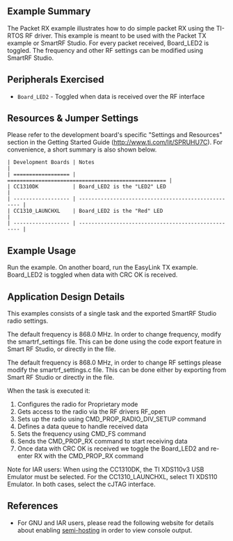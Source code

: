 Example Summary
---------------
The Packet RX example illustrates how to do simple packet RX using the TI-RTOS
RF driver. This example is meant to be used with the Packet TX example or
SmartRF Studio. For every packet received, Board_LED2 is toggled.
The frequency and other RF settings can be modified using SmartRF Studio.

Peripherals Exercised
---------------------
* `Board_LED2` - Toggled when data is received over the RF interface


Resources & Jumper Settings
---------------------------
Please refer to the development board's specific "Settings and Resources"
section in the Getting Started Guide (http://www.ti.com/lit/SPRUHU7C).
For convenience, a short summary is also shown below.

    | Development Boards | Notes                                               |
    | ================== | =================================================== |
    | CC1310DK           | Board_LED2 is the "LED2" LED                        |
    | ------------------ | --------------------------------------------------- |
    | CC1310_LAUNCHXL    | Board_LED2 is the "Red" LED                         |
    | ------------------ | --------------------------------------------------- |

Example Usage
-------------
Run the example. On another board, run the EasyLink TX example.
Board_LED2 is toggled when data with CRC OK is received.

Application Design Details
--------------------------
This examples consists of a single task and the exported SmartRF Studio radio
settings.

The default frequency is 868.0 MHz. In order to change frequency, modify the
smartrf_settings file. This can be done using the code export feature in
Smart RF Studio, or directly in the file.

The default frequency is 868.0 MHz, in order to change RF settings please
modify the smartrf_settings.c file.
This can be done either by exporting from Smart RF Studio or directly in the
file.

When the task is executed it:

1. Configures the radio for Proprietary mode
2. Gets access to the radio via the RF drivers RF_open
3. Sets up the radio using CMD_PROP_RADIO_DIV_SETUP command
4. Defines a data queue to handle received data
5. Sets the frequency using CMD_FS command
6. Sends the CMD_PROP_RX command to start receiving data
7. Once data with CRC OK is received we toggle the
   Board_LED2 and re-enter RX with the CMD_PROP_RX command

Note for IAR users: When using the CC1310DK, the TI XDS110v3 USB Emulator must
be selected. For the CC1310_LAUNCHXL, select TI XDS110 Emulator. In both cases,
select the cJTAG interface.

## References
* For GNU and IAR users, please read the following website for details
  about enabling [semi-hosting](http://processors.wiki.ti.com/index.php/TI-RTOS_Examples_SemiHosting)
  in order to view console output.
